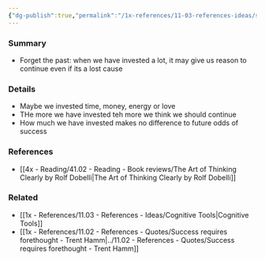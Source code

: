 ```yaml
---
{"dg-publish":true,"permalink":"/1x-references/11-03-references-ideas/sunk-cost-fallacy/","title":"Sunk cost fallacy"}
---
```



### Summary
- Forget the past: when we have invested a lot, it may give us reason to continue even if its a lost cause

### Details
- Maybe we invested time, money, energy or love
- THe more we have invested teh more we think we should continue
- How much we have invested makes no difference to future odds of success

### References
- [[4x - Reading/41.02 - Reading - Book reviews/The Art of Thinking Clearly by Rolf Dobelli\|The Art of Thinking Clearly by Rolf Dobelli]]

### Related
- [[1x - References/11.03 - References - Ideas/Cognitive Tools\|Cognitive Tools]]
- [[1x - References/11.02 - References - Quotes/Success requires forethought - Trent Hamm\|../11.02 - References - Quotes/Success requires forethought - Trent Hamm]]
